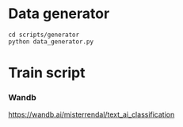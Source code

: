 # Data generator

```shell
cd scripts/generator
python data_generator.py
```

# Train script

### Wandb
https://wandb.ai/misterrendal/text_ai_classification